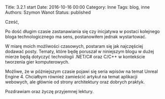 Title: 3.2.1 start
Date: 2016-10-16 00:00
Category: Inne
Tags: blog, inne
Authors: Szymon Wanot
Status: published

Cześć, 

Po dość długim czasie zastanawiania się czy inicjatywa w postaci kolejnego bloga technologicznego ma sens, postanowiłem jednak wystartować. 

W miarę moich możliwości czasowych, postaram się jak najczęściej dodawać posty.
Tematy, które będę poruszał w niniejszym blogu w dużej mierze będą dotyczyć technologii .NET/C# oraz C/C++ w kontekście tworzenia gier komputerowych.

Możliwe, że w późniejszym czasie pojawi się seria wpisów na temat Unreal Engine 4. 
Chciałbym również zamieścić artykuł na temat aplikacji webowych, ale głównie od strony architektury oraz dobrych praktyk.

Pozdrawiam oraz życzę przyjemnej lektury.